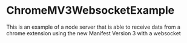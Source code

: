 # ChromeMV3WebsocketExample
This is an example of a node server that is able to receive data from a chrome extension using the new Manifest Version 3 with a websocket

